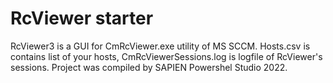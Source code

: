 # RcViewer starter
RcViewer3 is a GUI for CmRcViewer.exe utility of MS SCCM.
Hosts.csv is contains list of your hosts, CmRcViewerSessions.log is logfile of RcViewer's sessions.
Project was compiled by SAPIEN Powershel Studio 2022.
